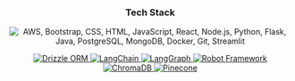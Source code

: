 <!-- ===== Compact, Professional Tech Stack ===== -->

<h3 align="center">Tech Stack</h3>

<p align="center">
  <!-- One responsive image, neatly wrapped into 9 per line -->
  <img
    src="https://skillicons.dev/icons?i=aws,bootstrap,css,html,js,react,nodejs,python,flask,java,postgres,mongodb,docker,git,streamlit&perline=9"
    alt="AWS, Bootstrap, CSS, HTML, JavaScript, React, Node.js, Python, Flask, Java, PostgreSQL, MongoDB, Docker, Git, Streamlit"
  />
</p>

<!-- Subset of niche libraries as slim badges (keeps layout tight & consistent) -->
<p align="center">
  <a href="https://orm.drizzle.team/" target="_blank" rel="noreferrer">
    <img src="https://img.shields.io/badge/Drizzle%20ORM-141414?style=flat-square" alt="Drizzle ORM"/>
  </a>
  <a href="https://www.langchain.com/" target="_blank" rel="noreferrer">
    <img src="https://img.shields.io/badge/LangChain-141414?style=flat-square" alt="LangChain"/>
  </a>
  <a href="https://langchain-ai.github.io/langgraph/" target="_blank" rel="noreferrer">
    <img src="https://img.shields.io/badge/LangGraph-141414?style=flat-square" alt="LangGraph"/>
  </a>
  <a href="https://www.robotframework.org/" target="_blank" rel="noreferrer">
    <img src="https://img.shields.io/badge/Robot%20Framework-141414?style=flat-square" alt="Robot Framework"/>
  </a>
  <a href="https://www.trychroma.com/" target="_blank" rel="noreferrer">
    <img src="https://img.shields.io/badge/ChromaDB-141414?style=flat-square" alt="ChromaDB"/>
  </a>
  <a href="https://www.pinecone.io/" target="_blank" rel="noreferrer">
    <img src="https://img.shields.io/badge/Pinecone-141414?style=flat-square" alt="Pinecone"/>
  </a>
</p>

<!-- Optional: super-subtle divider to separate sections cleanly -->
<p align="center">
  <img src="https://img.shields.io/badge/-_-00000000?style=flat&logo=github&labelColor=eceff4&color=eceff4" alt="" />
</p>
